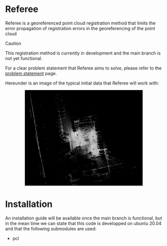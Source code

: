 # Referee
Referee is a georeferenced point cloud registration method that limits the error propagation of registration errors in the georeferencing of the point cloud

> [!CAUTION]
> This registration method is currently in development and the main branch is not yet functional.

For a clear problem statement that Referee aims to solve, please refer to the [problem statement](./problem-statement.md) page.

Hereunder is an image of the typical initial data that Referee will work with:
<p align="center">
  <img src="./images/georeferenced_but_unregistered_point_clouds.png" alt="unregistered georeferenced point clouds" width="75%"/>

# Installation

An installation guide will be available once the main branch is functional, but in the mean time we can state that this code is developped on ubuntu 20.04 and that the following submodules are used:
- pcl
